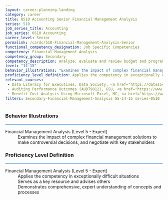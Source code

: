 ```yaml
---
layout: career-planning-landing
category: career
title: 0510 Accounting Senior Financial Management Analysis
series: 510
job_series_title: Accounting
job_series: 0510 Accounting
career_level: Senior
permalink: /cards/510-Financial-Management-Analysis-Senior
functional_competency_designation: Job Specific Competencies
competency: Financial Management Analysis
competency_group: Secondary
competency_description: Analyze, evaluate and review budget and program issues and financial data and reports using business tools and applications, cost and economic analysis, and performance metrics to provide recommendations
level: "14-15"
behavior_illustrations: "Examines the impact of complex financial management solutions to make controversial decisions, and negotiate with key stakeholders"
proficiency_level_definition: Applies the competency in exceptionally difficult situations ? Serves as a key resource and advises others ? Demonstrates comprehensive, expert understanding of concepts and processes
relevant_courses: 
 - Data Literacy for Executives, Data Society, <a href="https://datasociety.meldr.ai/courses/DataScienceLiteracy/DataLiteracyForExecutives">https://datasociety.meldr.ai/courses/DataScienceLiteracy/DataLiteracyForExecutives</a>
 - Auditing Performance Outcomes (AUDT9012), GSU, <a href="https://www.LearnAtGSUSA.com/AUDT9021">https://www.LearnAtGSUSA.com/AUDT9021</a>
 - Benefit-Cost Analysis Using Microsoft Excel, MC, <a href="https://www.managementconcepts.com/course/id/5405?utm_source=CFOportal&utm_medium=listing&utm_campaign=CFOTTEP&utm_id=23FM">https://www.managementconcepts.com/course/id/5405?utm_source=CFOportal&utm_medium=listing&utm_campaign=CFOTTEP&utm_id=23FM</a>
filters: Secondary-Financial-Management-Analysis GS-14-15 series-0510
---
```


<div class="desktop:grid-col-6 margin-y-3">
  <div class="border-top-2 bg-white padding-3 shadow-5 height-full members-hover border-1px button-border border-top-blue radius-lg card-text-color">
    <h3>Behavior Illustrations</h3>
    <hr style="background-color: #1b74e0 !important;"/>
    <dl class="text-base card-content-color"><dt>Financial Management Analysis (Level 5 - Expert)</dt><dd>Examines the impact of complex financial management solutions to make controversial decisions, and negotiate with key stakeholders</dd></dl>
  </div>
</div>
<div class="desktop:grid-col-6 margin-y-3">
  <div class="border-top-2 bg-white padding-3 shadow-5 height-full members-hover border-1px button-border border-top-blue radius-lg card-text-color">
    <h3>Proficiency Level Definition</h3>
     <hr style="background-color: #1b74e0 !important;"/>
    <dl class="text-base card-content-color"><dt>Financial Management Analysis (Level 5 - Expert)</dt><dd>Applies the competency in exceptionally difficult situations </dd><dd> Serves as a key resource and advises others </dd><dd> Demonstrates comprehensive, expert understanding of concepts and processes</dd></dl>
  </div>
</div>